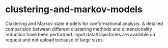 # clustering-and-markov-models
Clustering and Markov state models for conformational analysis. A detailed comparision between different clustering methods and dimensionality reduction have been performed. Input data/trajectories are available on request and not upload because of large sizes.
